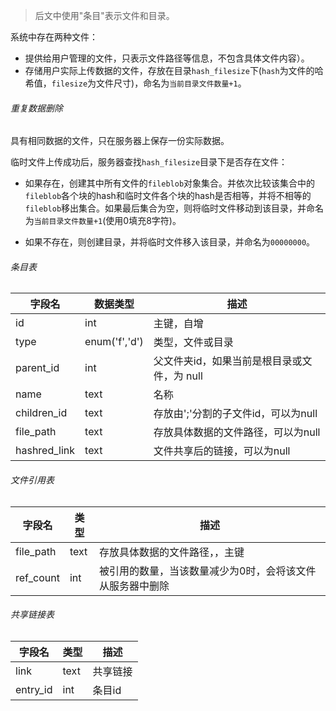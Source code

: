 > 后文中使用"条目"表示文件和目录。

系统中存在两种文件：
* 提供给用户管理的文件，只表示文件路径等信息，不包含具体文件内容）。
* 存储用户实际上传数据的文件，存放在目录`hash_filesize`下(`hash`为文件的哈希值，`filesize`为文件尺寸)，命名为`当前目录文件数量+1`。

###### 重复数据删除
具有相同数据的文件，只在服务器上保存一份实际数据。

临时文件上传成功后，服务器查找`hash_filesize`目录下是否存在文件：
* 如果存在，创建其中所有文件的`fileblob`对象集合。并依次比较该集合中的`fileblob`各个块的hash和临时文件各个块的hash是否相等，并将不相等的`fileblob`移出集合。如果最后集合为空，则将临时文件移动到该目录，并命名为`当前目录文件数量+1`(使用0填充8字符)。

* 如果不存在，则创建目录，并将临时文件移入该目录，并命名为`00000000`。

###### 条目表
|字段名|数据类型|描述|
|--|--|--|
|id|int|主键，自增|
|type|enum('f','d')|类型，文件或目录|
|parent_id|int|父文件夹id，如果当前是根目录或文件，为 null|
|name|text|名称|
|children_id|text|存放由';'分割的子文件id，可以为null|
|file_path|text|存放具体数据的文件路径，可以为null|
|hashred_link|text|文件共享后的链接，可以为null|

###### 文件引用表
|字段名|类型|描述|
|--|--|--|
|file_path|text|存放具体数据的文件路径，，主键|
|ref_count|int|被引用的数量，当该数量减少为0时，会将该文件从服务器中删除|

###### 共享链接表
|字段名|类型|描述|
|--|--|--|
|link|text|共享链接|
|entry_id|int|条目id|


